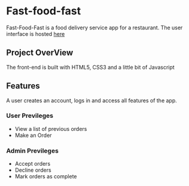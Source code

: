 # Fast-food-fast
Fast-Food-Fast is a food delivery service app for a restaurant.
The user interface is hosted [here](https://ntale--ui.herokuapp.com)

## Project OverView
The front-end is built with HTML5, CSS3 and a little bit of Javascript

## Features
A user creates an account, logs in and access all features of the app.

### User Previleges
- View a list of previous orders
- Make an Order

### Admin Previleges
- Accept orders
- Decline orders
- Mark orders as complete
